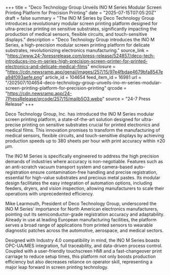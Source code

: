+++
title = "Deco Technology Group Unveils INO M Series Modular Screen Printing Platform for Precision Printing"
date = "2025-07-15T07:05:20Z"
draft = false
summary = "The INO M Series by Deco Technology Group introduces a revolutionary modular screen printing platform designed for ultra-precise printing on sensitive substrates, significantly impacting the production of medical sensors, flexible circuits, and touch-sensitive displays."
description = "Deco Technology Group introduces the INO M Series, a high-precision modular screen printing platform for delicate substrates, revolutionizing electronics manufacturing."
source_link = "https://www.24-7pressrelease.com/press-release/524857/deco-tech-introduces-ino-m-series-high-precision-screen-printer-for-printed-electronics-and-delicate-medical-films"
enclosure = "https://cdn.newsramp.app/genai/images/257/15/97e4fbdae4679bfa8547ea94f093aefe.png"
article_id = 104654
feed_item_id = 16981
url = "/202507/104654-deco-technology-group-unveils-ino-m-series-modular-screen-printing-platform-for-precision-printing"
qrcode = "https://cdn.newsramp.app/24-7PressRelease/qrcode/257/15/mailb5O3.webp"
source = "24-7 Press Release"
+++

<p>Deco Technology Group, Inc. has introduced the INO M Series modular screen printing platform, a state-of-the-art solution designed for ultra-precise printing on sensitive substrates crucial for printed electronics and medical films. This innovation promises to transform the manufacturing of medical sensors, flexible circuits, and touch-sensitive displays by achieving production speeds up to 380 sheets per hour with print accuracy within ±20 µm.</p><p>The INO M Series is specifically engineered to address the high precision demands of industries where accuracy is non-negotiable. Features such as an anti-scratch vacuum transport system and camera-based auto-registration ensure contamination-free handling and precise registration, essential for high-value substrates and precious metal pastes. Its modular design facilitates the easy integration of automation options, including feeders, dryers, and vision inspection, allowing manufacturers to scale their operations with unprecedented efficiency.</p><p>Mike Learmouth, President of Deco Technology Group, underscored the INO M Series' importance for North American electronics manufacturers, pointing out its semiconductor-grade registration accuracy and adaptability. Already in use at leading European manufacturing facilities, the platform serves a broad range of applications from printed sensors to wearable diagnostic patches across the automotive, aerospace, and medical sectors.</p><p>Designed with Industry 4.0 compatibility in mind, the INO M Series boasts OPC-UA/MES integration, full traceability, and data-driven process control. Coupled with a user-friendly touchscreen HMI and a fast-changeover print carriage to reduce setup times, this platform not only boosts production efficiency but also decreases reliance on operator skill, representing a major leap forward in screen printing technology.</p>